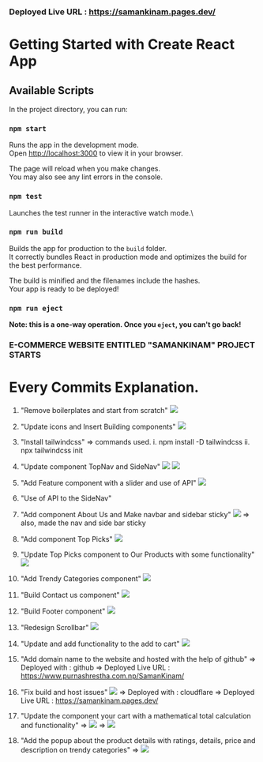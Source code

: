 ### Deployed Live URL : https://samankinam.pages.dev/

# Getting Started with Create React App

## Available Scripts

In the project directory, you can run:

### `npm start`

Runs the app in the development mode.\
Open [http://localhost:3000](http://localhost:3000) to view it in your browser.

The page will reload when you make changes.\
You may also see any lint errors in the console.

### `npm test`

Launches the test runner in the interactive watch mode.\

### `npm run build`

Builds the app for production to the `build` folder.\
It correctly bundles React in production mode and optimizes the build for the best performance.

The build is minified and the filenames include the hashes.\
Your app is ready to be deployed!

### `npm run eject`

**Note: this is a one-way operation. Once you `eject`, you can't go back!**

### E-COMMERCE WEBSITE ENTITLED "SAMANKINAM" PROJECT STARTS

# Every Commits Explanation.

1.  "Remove boilerplates and start from scratch"
    <img src="./public/img/removingBoilerPlates.png"/>

2.  "Update icons and Insert Building components"
    <img src="./public/img/components.png"/>

3.  "Install tailwindcss"
    => commands used.
    i. npm install -D tailwindcss
    ii. npx tailwindcss init

4.  "Update component TopNav and SideNav"
    <img src="./public/img/TopNav.png"/>
    <img src="./public/img/sideNav.png"/>

5.  "Add Feature component with a slider and use of API"
    <img src="./public/img/Featured.png"/>

6.  "Use of API to the SideNav"

7.  "Add component About Us and Make navbar and sidebar sticky"
    <img src="./public/img/AboutUs.png"/>
    => also, made the nav and side bar sticky

8.  "Add component Top Picks"
    <img src="./public/img/topPicks.png"/>

9.  "Update Top Picks component to Our Products with some functionality"
    <img src="./public/img/topPicks.png"/>

10. "Add Trendy Categories component"
    <img src="./public/img/TrendyCategories.png"/>

11. "Build Contact us component"
    <img src="./public/img/contact.png"/>

12. "Build Footer component"
    <img src="./public/img/footer.png"/>

13. "Redesign Scrollbar"
    <img src="./public/img/scrollBar.png"/>

14. "Update and add functionality to the add to cart"
    <img src="./public/img/myCart.png"/>

15. "Add domain name to the website and hosted with the help of github"
    => Deployed with : github
    => Deployed Live URL : https://www.purnashrestha.com.np/SamanKinam/

16. "Fix build and host issues"
    <img src="./public/img/fixBuild.png"/>
    => Deployed with : cloudflare
    => Deployed Live URL : https://samankinam.pages.dev/

17. "Update the component your cart with a mathematical total calculation and functionality"
    => <img src="./public/img/productDetails.png"/>
    => <img src="./public/img/yourCartCalc.png"/>

18. "Add the popup about the product details with ratings, details, price and description on trendy categories"
    => <img src="./public/img/productDetailsPopup.png"/>
